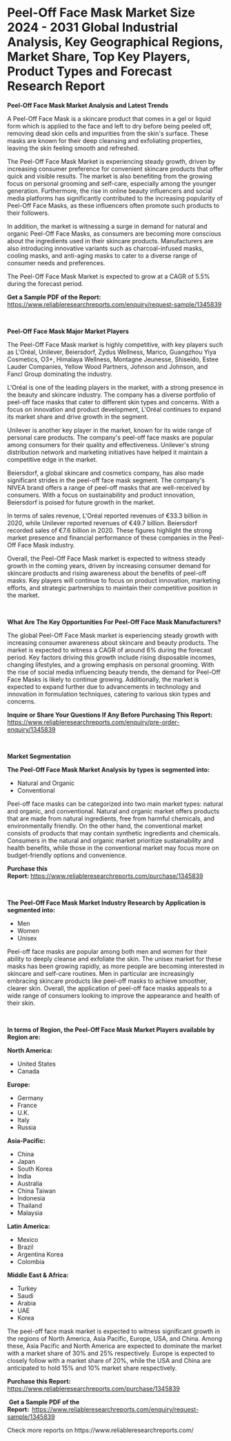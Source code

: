 <p><h1>Peel-Off Face Mask Market Size 2024 - 2031 Global Industrial Analysis, Key Geographical Regions, Market Share, Top Key Players, Product Types and Forecast Research Report</h1></p><p><strong>Peel-Off Face Mask Market Analysis and Latest Trends</strong></p>
<p><p>A Peel-Off Face Mask is a skincare product that comes in a gel or liquid form which is applied to the face and left to dry before being peeled off, removing dead skin cells and impurities from the skin's surface. These masks are known for their deep cleansing and exfoliating properties, leaving the skin feeling smooth and refreshed.</p><p>The Peel-Off Face Mask Market is experiencing steady growth, driven by increasing consumer preference for convenient skincare products that offer quick and visible results. The market is also benefiting from the growing focus on personal grooming and self-care, especially among the younger generation. Furthermore, the rise in online beauty influencers and social media platforms has significantly contributed to the increasing popularity of Peel-Off Face Masks, as these influencers often promote such products to their followers.</p><p>In addition, the market is witnessing a surge in demand for natural and organic Peel-Off Face Masks, as consumers are becoming more conscious about the ingredients used in their skincare products. Manufacturers are also introducing innovative variants such as charcoal-infused masks, cooling masks, and anti-aging masks to cater to a diverse range of consumer needs and preferences.</p><p>The Peel-Off Face Mask Market is expected to grow at a CAGR of 5.5% during the forecast period.</p></p>
<p><strong>Get a Sample PDF of the Report:&nbsp;</strong> <a href="https://www.reliableresearchreports.com/enquiry/request-sample/1345839">https://www.reliableresearchreports.com/enquiry/request-sample/1345839</a></p>
<p>&nbsp;</p>
<p><strong>Peel-Off Face Mask Major Market Players</strong></p>
<p><p>The Peel-Off Face Mask market is highly competitive, with key players such as L'Oréal, Unilever, Beiersdorf, Zydus Wellness, Marico, Guangzhou Yiya Cosmetics, O3+, Himalaya Wellness, Montagne Jeunesse, Shiseido, Estee Lauder Companies, Yellow Wood Partners, Johnson and Johnson, and Fancl Group dominating the industry.</p><p>L'Oréal is one of the leading players in the market, with a strong presence in the beauty and skincare industry. The company has a diverse portfolio of peel-off face masks that cater to different skin types and concerns. With a focus on innovation and product development, L'Oréal continues to expand its market share and drive growth in the segment.</p><p>Unilever is another key player in the market, known for its wide range of personal care products. The company's peel-off face masks are popular among consumers for their quality and effectiveness. Unilever's strong distribution network and marketing initiatives have helped it maintain a competitive edge in the market.</p><p>Beiersdorf, a global skincare and cosmetics company, has also made significant strides in the peel-off face mask segment. The company's NIVEA brand offers a range of peel-off masks that are well-received by consumers. With a focus on sustainability and product innovation, Beiersdorf is poised for future growth in the market.</p><p>In terms of sales revenue, L'Oréal reported revenues of €33.3 billion in 2020, while Unilever reported revenues of €49.7 billion. Beiersdorf recorded sales of €7.6 billion in 2020. These figures highlight the strong market presence and financial performance of these companies in the Peel-Off Face Mask industry.</p><p>Overall, the Peel-Off Face Mask market is expected to witness steady growth in the coming years, driven by increasing consumer demand for skincare products and rising awareness about the benefits of peel-off masks. Key players will continue to focus on product innovation, marketing efforts, and strategic partnerships to maintain their competitive position in the market.</p></p>
<p>&nbsp;</p>
<p><strong>What Are The Key Opportunities For Peel-Off Face Mask Manufacturers?</strong></p>
<p><p>The global Peel-Off Face Mask market is experiencing steady growth with increasing consumer awareness about skincare and beauty products. The market is expected to witness a CAGR of around 6% during the forecast period. Key factors driving this growth include rising disposable incomes, changing lifestyles, and a growing emphasis on personal grooming. With the rise of social media influencing beauty trends, the demand for Peel-Off Face Masks is likely to continue growing. Additionally, the market is expected to expand further due to advancements in technology and innovation in formulation techniques, catering to various skin types and concerns.</p></p>
<p><strong>Inquire or Share Your Questions If Any Before Purchasing This Report:</strong> <a href="https://www.reliableresearchreports.com/enquiry/pre-order-enquiry/1345839">https://www.reliableresearchreports.com/enquiry/pre-order-enquiry/1345839</a></p>
<p>&nbsp;</p>
<p><strong>Market Segmentation</strong></p>
<p><strong>The Peel-Off Face Mask Market Analysis by types is segmented into:</strong></p>
<p><ul><li>Natural and Organic</li><li>Conventional</li></ul></p>
<p><p>Peel-off face masks can be categorized into two main market types: natural and organic, and conventional. Natural and organic market offers products that are made from natural ingredients, free from harmful chemicals, and environmentally friendly. On the other hand, the conventional market consists of products that may contain synthetic ingredients and chemicals. Consumers in the natural and organic market prioritize sustainability and health benefits, while those in the conventional market may focus more on budget-friendly options and convenience.</p></p>
<p><strong>Purchase this Report:&nbsp;</strong><a href="https://www.reliableresearchreports.com/purchase/1345839">https://www.reliableresearchreports.com/purchase/1345839</a></p>
<p>&nbsp;</p>
<p><strong>The Peel-Off Face Mask Market Industry Research by Application is segmented into:</strong></p>
<p><ul><li>Men</li><li>Women</li><li>Unisex</li></ul></p>
<p><p>Peel-off face masks are popular among both men and women for their ability to deeply cleanse and exfoliate the skin. The unisex market for these masks has been growing rapidly, as more people are becoming interested in skincare and self-care routines. Men in particular are increasingly embracing skincare products like peel-off masks to achieve smoother, clearer skin. Overall, the application of peel-off face masks appeals to a wide range of consumers looking to improve the appearance and health of their skin.</p></p>
<p>&nbsp;</p>
<p><strong>In terms of Region, the Peel-Off Face Mask Market Players available by Region are:</strong></p>
<p>
    <p> <strong> North America: </strong>
        <ul>
            <li>United States</li>
            <li>Canada</li>
        </ul>
        </p> 
    <p> <strong> Europe: </strong>
        <ul>
            <li>Germany</li>
            <li>France</li>
            <li>U.K.</li>
            <li>Italy</li>
            <li>Russia</li>
        </ul>
        </p> 
    <p> <strong> Asia-Pacific: </strong>
        <ul>
            <li>China</li>
            <li>Japan</li>
            <li>South Korea</li>
            <li>India</li>
            <li>Australia</li>
            <li>China Taiwan</li>
            <li>Indonesia</li>
            <li>Thailand</li>
            <li>Malaysia</li>
        </ul>
        </p> 
    <p> <strong> Latin America: </strong>
        <ul>
            <li>Mexico</li>
            <li>Brazil</li>
            <li>Argentina Korea</li>
            <li>Colombia</li>
        </ul>
        </p> 
    <p> <strong> Middle East & Africa: </strong>
        <ul>
            <li>Turkey</li>
            <li>Saudi</li>
            <li>Arabia</li>
            <li>UAE</li>
            <li>Korea</li>
        </ul>
    </p>
    </p>
<p><p>The peel-off face mask market is expected to witness significant growth in the regions of North America, Asia Pacific, Europe, USA, and China. Among these, Asia Pacific and North America are expected to dominate the market with a market share of 30% and 25% respectively. Europe is expected to closely follow with a market share of 20%, while the USA and China are anticipated to hold 15% and 10% market share respectively.</p></p>
<p><strong>Purchase this Report: </strong><a href="https://www.reliableresearchreports.com/purchase/1345839">https://www.reliableresearchreports.com/purchase/1345839</a></p>
<p>&nbsp;<strong>Get a Sample PDF of the Report:&nbsp;&nbsp;</strong><a href="https://www.reliableresearchreports.com/enquiry/request-sample/1345839">https://www.reliableresearchreports.com/enquiry/request-sample/1345839</a></p>
<p><strong></strong></p>
<p>Check more reports on https://www.reliableresearchreports.com/</p>